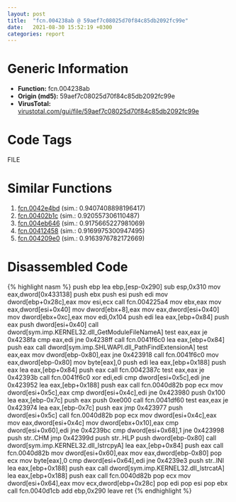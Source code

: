 ```yaml
---
layout: post
title:  "fcn.004238ab @ 59aef7c08025d70f84c85db2092fc99e"
date:   2021-08-30 15:52:19 +0300
categories: report
---
```


# Generic Information
- **Function:** fcn.004238ab
- **Origin (md5):** 59aef7c08025d70f84c85db2092fc99e
- **VirusTotal:** [virustotal.com/gui/file/59aef7c08025d70f84c85db2092fc99e][virustotal_ref]

# Code Tags
<span class="tag" id="FILE">FILE</span>


# Similar Functions

1. [fcn.0042e4bd][similar_1_ref] (sim.: 0.9407408898196417)
2. [fcn.00402b1c][similar_2_ref] (sim.: 0.920557306110487)
3. [fcn.004eb646][similar_3_ref] (sim.: 0.9175665227981069)
4. [fcn.00412458][similar_4_ref] (sim.: 0.9169975300947495)
5. [fcn.004209e0][similar_5_ref] (sim.: 0.9163976782172669)


# Disassembled Code

{% highlight nasm %}
push ebp
lea ebp,[esp-0x290]
sub esp,0x310
mov eax,dword[0x433138]
push ebx
push esi
push edi
mov dword[ebp+0x28c],eax
mov esi,ecx
call fcn.004225a4
mov ebx,eax
mov eax,dword[esi+0x40]
mov dword[ebx+8],eax
mov eax,dword[esi+0x40]
mov dword[ebx+0xc],eax
mov edi,0x104
push edi
lea eax,[ebp+0x84]
push eax
push dword[esi+0x40]
call dword[sym.imp.KERNEL32.dll_GetModuleFileNameA]
test eax,eax
je 0x4238fa
cmp eax,edi
jne 0x4238ff
call fcn.0041f6c0
lea eax,[ebp+0x84]
push eax
call dword[sym.imp.SHLWAPI.dll_PathFindExtensionA]
test eax,eax
mov dword[ebp-0x80],eax
jne 0x423918
call fcn.0041f6c0
mov eax,dword[ebp-0x80]
mov byte[eax],0
push edi
lea eax,[ebp+0x188]
push eax
lea eax,[ebp+0x84]
push eax
call fcn.0042387c
test eax,eax
je 0x42393b
call fcn.0041f6c0
xor edi,edi
cmp dword[esi+0x5c],edi
jne 0x423952
lea eax,[ebp+0x188]
push eax
call fcn.0040d82b
pop ecx
mov dword[esi+0x5c],eax
cmp dword[esi+0x4c],edi
jne 0x423980
push 0x100
lea eax,[ebp-0x7c]
push eax
push 0xe000
call fcn.0041df60
test eax,eax
je 0x423974
lea eax,[ebp-0x7c]
push eax
jmp 0x423977
push dword[esi+0x5c]
call fcn.0040d82b
pop ecx
mov dword[esi+0x4c],eax
mov eax,dword[esi+0x4c]
mov dword[ebx+0x10],eax
cmp dword[esi+0x60],edi
jne 0x4239bc
cmp dword[esi+0x68],1
jne 0x423998
push str..CHM
jmp 0x42399d
push str..HLP
push dword[ebp-0x80]
call dword[sym.imp.KERNEL32.dll_lstrcpyA]
lea eax,[ebp+0x84]
push eax
call fcn.0040d82b
mov dword[esi+0x60],eax
mov eax,dword[ebp-0x80]
pop ecx
mov byte[eax],0
cmp dword[esi+0x64],edi
jne 0x4239e3
push str..INI
lea eax,[ebp+0x188]
push eax
call dword[sym.imp.KERNEL32.dll_lstrcatA]
lea eax,[ebp+0x188]
push eax
call fcn.0040d82b
pop ecx
mov dword[esi+0x64],eax
mov ecx,dword[ebp+0x28c]
pop edi
pop esi
pop ebx
call fcn.0040d1cb
add ebp,0x290
leave 
ret 
{% endhighlight %}


[similar_1_ref]: /report/fcn.0042e4bd@7b00dd8f2abf54a73bfb09681334ff78
[similar_2_ref]: /report/fcn.00402b1c@6c5b0418e4a4c57d99cda47d2717045d
[similar_3_ref]: /report/fcn.004eb646@9c2b894b84f59672d8be2e984066f76f
[similar_4_ref]: /report/fcn.00412458@59aef7c08025d70f84c85db2092fc99e
[similar_5_ref]: /report/fcn.004209e0@59aef7c08025d70f84c85db2092fc99e
[virustotal_ref]: https://www.virustotal.com/gui/file/59aef7c08025d70f84c85db2092fc99e